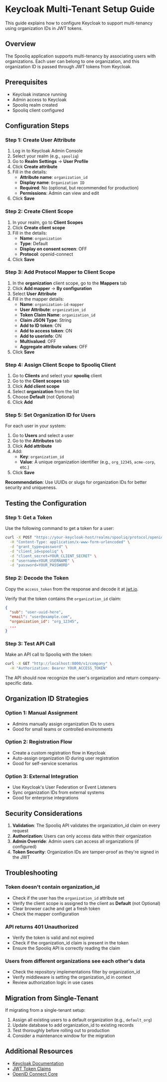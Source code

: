 # Keycloak Multi-Tenant Setup Guide

This guide explains how to configure Keycloak to support multi-tenancy using organization IDs in JWT tokens.

## Overview

The Spooliq application supports multi-tenancy by associating users with organizations. Each user can belong to one organization, and this organization ID is passed through JWT tokens from Keycloak.

## Prerequisites

- Keycloak instance running
- Admin access to Keycloak
- Spooliq realm created
- Spooliq client configured

## Configuration Steps

### Step 1: Create User Attribute

1. Log in to Keycloak Admin Console
2. Select your realm (e.g., `spooliq`)
3. Go to **Realm Settings** → **User Profile**
4. Click **Create attribute**
5. Fill in the details:
   - **Attribute name**: `organization_id`
   - **Display name**: `Organization ID`
   - **Required**: No (optional, but recommended for production)
   - **Permissions**: Admin can view and edit
6. Click **Save**

### Step 2: Create Client Scope

1. In your realm, go to **Client Scopes**
2. Click **Create client scope**
3. Fill in the details:
   - **Name**: `organization`
   - **Type**: Default
   - **Display on consent screen**: OFF
   - **Protocol**: openid-connect
4. Click **Save**

### Step 3: Add Protocol Mapper to Client Scope

1. In the **organization** client scope, go to the **Mappers** tab
2. Click **Add mapper** → **By configuration**
3. Select **User Attribute**
4. Fill in the mapper details:
   - **Name**: `organization-id-mapper`
   - **User Attribute**: `organization_id`
   - **Token Claim Name**: `organization_id`
   - **Claim JSON Type**: String
   - **Add to ID token**: ON
   - **Add to access token**: ON
   - **Add to userinfo**: ON
   - **Multivalued**: OFF
   - **Aggregate attribute values**: OFF
5. Click **Save**

### Step 4: Assign Client Scope to Spooliq Client

1. Go to **Clients** and select your **spooliq** client
2. Go to the **Client scopes** tab
3. Click **Add client scope**
4. Select **organization** from the list
5. Choose **Default** (not Optional)
6. Click **Add**

### Step 5: Set Organization ID for Users

For each user in your system:

1. Go to **Users** and select a user
2. Go to the **Attributes** tab
3. Click **Add attribute**
4. Add:
   - **Key**: `organization_id`
   - **Value**: A unique organization identifier (e.g., `org_12345`, `acme-corp`, etc.)
5. Click **Save**

**Recommendation**: Use UUIDs or slugs for organization IDs for better security and uniqueness.

## Testing the Configuration

### Step 1: Get a Token

Use the following command to get a token for a user:

```bash
curl -X POST "https://your-keycloak-host/realms/spooliq/protocol/openid-connect/token" \
  -H "Content-Type: application/x-www-form-urlencoded" \
  -d "grant_type=password" \
  -d "client_id=spooliq" \
  -d "client_secret=YOUR_CLIENT_SECRET" \
  -d "username=YOUR_USERNAME" \
  -d "password=YOUR_PASSWORD"
```

### Step 2: Decode the Token

Copy the `access_token` from the response and decode it at [jwt.io](https://jwt.io).

Verify that the token contains the `organization_id` claim:

```json
{
  "sub": "user-uuid-here",
  "email": "user@example.com",
  "organization_id": "org_12345",
  ...
}
```

### Step 3: Test API Call

Make an API call to Spooliq with the token:

```bash
curl -X GET "http://localhost:8000/v1/company" \
  -H "Authorization: Bearer YOUR_ACCESS_TOKEN"
```

The API should now recognize the user's organization and return company-specific data.

## Organization ID Strategies

### Option 1: Manual Assignment
- Admins manually assign organization IDs to users
- Good for small teams or controlled environments

### Option 2: Registration Flow
- Create a custom registration flow in Keycloak
- Auto-assign organization ID during user registration
- Good for self-service scenarios

### Option 3: External Integration
- Use Keycloak's User Federation or Event Listeners
- Sync organization IDs from external systems
- Good for enterprise integrations

## Security Considerations

1. **Validation**: The Spooliq API validates the organization_id claim on every request
2. **Authorization**: Users can only access data within their organization
3. **Admin Override**: Admin users can access all organizations (if configured)
4. **Token Security**: Organization IDs are tamper-proof as they're signed in the JWT

## Troubleshooting

### Token doesn't contain organization_id

- Check if the user has the `organization_id` attribute set
- Verify the client scope is assigned to the client as **Default** (not Optional)
- Clear browser cache and get a fresh token
- Check the mapper configuration

### API returns 401 Unauthorized

- Verify the token is valid and not expired
- Check if the organization_id claim is present in the token
- Ensure the Spooliq API is correctly reading the claim

### Users from different organizations see each other's data

- Check the repository implementations filter by organization_id
- Verify middleware is setting the organization_id in context
- Review authorization logic in use cases

## Migration from Single-Tenant

If migrating from a single-tenant setup:

1. Assign all existing users to a default organization (e.g., `default_org`)
2. Update database to add organization_id to existing records
3. Test thoroughly before rolling out to production
4. Consider a maintenance window for the migration

## Additional Resources

- [Keycloak Documentation](https://www.keycloak.org/documentation)
- [JWT Token Claims](https://www.rfc-editor.org/rfc/rfc7519)
- [OpenID Connect Core](https://openid.net/specs/openid-connect-core-1_0.html)

